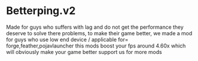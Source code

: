 # Betterping.v2
Made for guys who suffers with lag and do not get the performance they deserve to solve there problems, to make their game better, we made a mod for guys who use low end device / applicable for= forge,feather,pojavlauncher this mods boost your fps around 4.60x which will obviously make your game better support us for more mods
